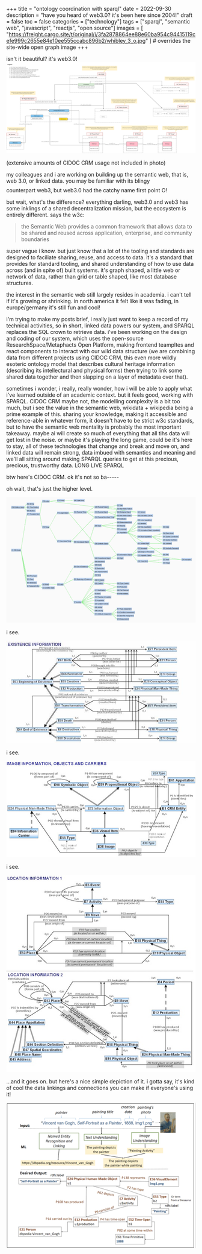 +++
title = "ontology coordination with sparql"
date = 2022-09-30
description = "have you heard of web3.0? it's been here since 2004!"
draft = false
toc = false
categories = ["technology"]
tags = ["sparql", "semantic web", "javascript", "reactjs", "open source"]
images = [
  "https://freight.cargo.site/t/original/i/3fa2878864ee88e60ba954c94415119cefe999c2655e84e10ee555ccabc896b2/whibley_3_o.jpg"
] # overrides the site-wide open graph image
+++

isn't it beautiful? it's web3.0!
![ontology](../../images/2022-10-01-001-sparql.png "ontology")

(extensive amounts of CIDOC CRM usage not included in photo)

my colleagues and i are working on building up the semantic web, that is, web 3.0, or linked data. you may be familiar with its blingy $$$$ counterpart web3, but web3.0 had the catchy name first point O!

but wait, what's the difference? everything darling, web3.0 and web3 has some inklings of a shared decentralization mission, but the ecosystem is entirely different. says the w3c:

> the Semantic Web provides a common framework that allows data to be shared and reused across application, enterprise, and community boundaries

super vague i know. but just know that a lot of the tooling and standards are designed to faciliate sharing, reuse, and access to data. it's a standard that provides for standard tooling, and shared understanding of how to use data across (and in spite of) built systems. it's graph shaped, a little web or network of data, rather than grid or table shaped, like most database structures.

the interest in the semantic web still largely resides in academia. i can't tell if it's growing or shrinking. in north america it felt like it was fading, in europe/germany it's still fun and cool! 

i'm trying to make my posts brief, i really just want to keep a record of my technical activities, so in short, linked data powers our system, and SPARQL replaces the SQL crown to retrieve data. i've been working on the design and coding of our system, which uses the open-source ResearchSpace/Metaphacts Open Platform, making frontend teampltes and react components to interact with our wild data structure (we are combining data from different projects using CIDOC CRM, this even more wildly esoteric ontology model that describes cultural heritage information (describing its intellectural and physical forms) then trying to link some shared data together and then slapping on a layer of metadata over that).

sometimes i wonder, i really, really wonder, how i will be able to apply what i've learned outside of an academic context. but it feels good, working with SPARQL. CIDOC CRM maybe not, the modelling complexity is a bit too much, but i see the value in the semantic web, wikidata + wikipedia being a prime example of this. sharing your knowledge, making it accessible and reference-able in whatever form, it doesn't have to be strict w3c standards, but to have the semantic web mentality is probably the most important takeaway. maybe ai will create so much of everything that all tihs data will get lost in the noise. or maybe it's playing the long game, could be it's here to stay, all of these technologies that change and break and move on, and linked data will remain strong, data imbued with semantics and meaning and we'll all sitting around making SPARQL queries to get at this precious, precious, trustworthy data. LONG LIVE SPARQL

btw here's CIDOC CRM. ok it's not so ba-----

oh wait, that's just the higher level. 

![ontology](../../images/2022-10-01-002-sparql.png "ontology")

i see.

![ontology](../../images/2022-10-01-003-sparql.jpg "ontology")

i see.

![ontology](../../images/2022-10-01-004-sparql.jpg "ontology")

i see.

![ontology](../../images/2022-10-01-005-sparql.jpg "ontology")

...and it goes on. but here's a nice simple depiction of it. i gotta say, it's kind of cool the data linkings and connections you can make if everyone's using it!

![ontology](../../images/2022-10-01-006-sparql.png "ontology")
